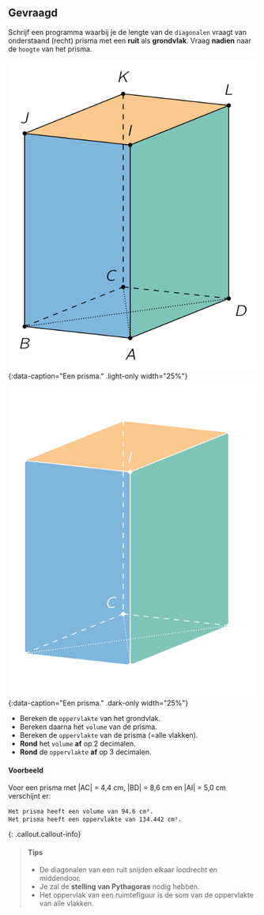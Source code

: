 ## Gevraagd
Schrijf een programma waarbij je de lengte van de ```diagonalen``` vraagt van onderstaand (recht) prisma met een **ruit** als **grondvlak**. Vraag **nadien** naar de ```hoogte``` van het prisma.

![Een prisma.](media/image.png "Een prisma."){:data-caption="Een prisma." .light-only width="25%"}

![Een prisma.](media/image_dark.png "Een prisma."){:data-caption="Een prisma." .dark-only width="25%"}

* Bereken de ```oppervlakte``` van het grondvlak. 
* Bereken daarna het ```volume``` van de prisma.
* Bereken de ```oppervlakte``` van de prisma (=alle vlakken).
* **Rond** het ```volume``` **af** op 2 decimalen.
* **Rond** de ```oppervlakte``` **af** op 3 decimalen.

#### Voorbeeld

Voor een prisma met |AC| = 4,4 cm, |BD| = 8,6 cm en |AI| = 5,0 cm verschijnt er:
```
Het prisma heeft een volume van 94.6 cm³.
Het prisma heeft een oppervlakte van 134.442 cm².
```

{: .callout.callout-info}
>#### Tips
> - De diagonalen van een ruit snijden elkaar loodrecht en middendoor.
> - Je zal de **stelling van Pythagoras** nodig hebben.
> - Het oppervlak van een ruimtefiguur is de som van de oppervlakte van alle vlakken. 
